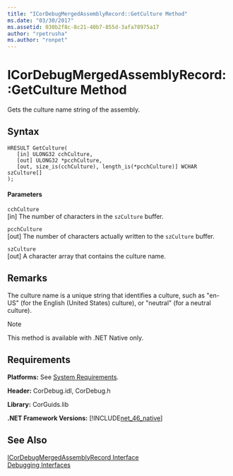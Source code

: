 ```yaml
---
title: "ICorDebugMergedAssemblyRecord::GetCulture Method"
ms.date: "03/30/2017"
ms.assetid: 030b2f8c-8c21-40b7-855d-3afa78975a17
author: "rpetrusha"
ms.author: "ronpet"
---
```

# ICorDebugMergedAssemblyRecord::GetCulture Method
Gets the culture name string of the assembly.  
  
## Syntax  
  
```  
HRESULT GetCulture(  
   [in] ULONG32 cchCulture,   
   [out] ULONG32 *pcchCulture,   
   [out, size_is(cchCulture), length_is(*pcchCulture)] WCHAR szCulture[]  
);  
```  
  
#### Parameters  
 `cchCulture`  
 [in] The number of characters in the `szCulture` buffer.  
  
 `pcchCulture`  
 [out] The number of characters actually written to the `szCulture` buffer.  
  
 `szCulture`  
 [out] A character array that contains the culture name.  
  
## Remarks  
 The culture name is a unique string that identifies a culture, such as "en-US" (for the English (United States) culture), or "neutral" (for a neutral culture).  
  
> [!NOTE]
>  This method is available with .NET Native only.  
  
## Requirements  
 **Platforms:** See [System Requirements](../../../../docs/framework/get-started/system-requirements.md).  
  
 **Header:** CorDebug.idl, CorDebug.h  
  
 **Library:** CorGuids.lib  
  
 **.NET Framework Versions:** [!INCLUDE[net_46_native](../../../../includes/net-46-native-md.md)]  
  
## See Also  
 [ICorDebugMergedAssemblyRecord Interface](../../../../docs/framework/unmanaged-api/debugging/icordebugmergedassemblyrecord-interface.md)  
 [Debugging Interfaces](../../../../docs/framework/unmanaged-api/debugging/debugging-interfaces.md)
